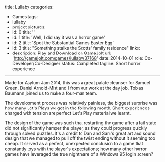 title: Lullaby
categories:
  - Games
tags:
  - lullaby
  - project
pictures:
  - id: 0
    title: ''
  - id: 1
    title: 'Well, I did say it was a horror game'
  - id: 2
    title: 'Spot the Substantial Games Easter Egg'
  - id: 3
    title: "Something stalks the Scotts' family residence"
links:
  - description: Play and Download on GameJolt
    url: 'http://gamejolt.com/games/lullaby/37168'
date: 2014-10-01
role: Co-Developer/Co-Designer
status: Completed
tagline: Short horror experience
---

Made for Asylum Jam 2014, this was a great palate cleanser for Samuel Green, Daniel Arnold-Mist and I from our work at the day job. Tobias Baumann joined us to make a four-man team.

The development process was relatively painless, the biggest surprise was how many Let's Plays we got in the following month. Short experiences charged with tension are perfect Let's Play material we learnt.

The design of the game was such that restarting the game after a fail state did not significantly hamper the player, as they could progress quickly through solved puzzles. It's a credit to Dan and Sam's great art and sound design that we managed to pull off the twist ending without it seeming too cheap. It served as a perfect, unexpected conclusion to a game that constantly toys with the player's expectations; how many other horror games have leveraged the true nightmare of a Windows 95 login screen?

